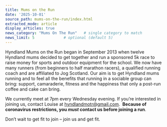 ```yaml
---
title: Mums on the Run
date: '2025-10-01'
source_path: mums-on-the-run/index.html
extracted_mode: article
display_articles: true
news_category: "Mums On The Run"   # single category to match
news_limit: 5             # optional (default 5)
---
```

Hyndland Mums on the Run began in September 2013 when twelve Hyndland mums decided to get together and run a sponsored 5k race to raise money for sports and outdoor equipment for the school. We now have many runners (from beginners to half marathon racers), a qualified running coach and are affiliated to Jog Scotland. Our aim is to get Hyndland mums running and to feel all the benefits that running in a sociable group can bring: support, camaraderie, fitness and the happiness that only a post-run coffee and cake can bring.

We currently meet at 7pm every Wednesday evening. If you’re interested in joining us, contact Louise at [hyndlandmotr@gmail.com](mailto:hyndlandmotr@gmail.com).&nbsp; **Because of coronavirus restrictions, you _must_ contact us before joining a run**.

Don’t wait to get fit to join – join us and get fit.
